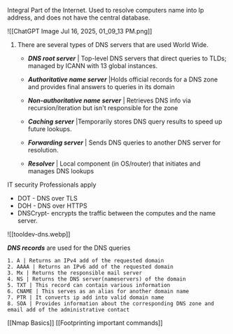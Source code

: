 
Integral Part of the Internet.
Used to resolve computers name into Ip address, and does not have the central database.



![[ChatGPT Image Jul 16, 2025, 01_09_13 PM.png]]
1. There are several types of DNS servers that are used World Wide.

	- ***DNS root server*** | Top-level DNS servers that direct queries to TLDs; managed by ICANN with 13 global instances.
		
	- ***Authoritative name server*** |Holds official records for a DNS zone and provides final answers to queries in its domain
		
	- ***Non-authoritative name server*** | Retrieves DNS info via recursion/iteration but isn't responsible for the zone
		
	- ***Caching server*** |Temporarily stores DNS query results to speed up future lookups.
		
	- ***Forwarding server*** | Sends DNS queries to another DNS server for resolution.
		
	- ***Resolver*** | Local component (in OS/router) that initiates and manages DNS lookups

IT security Professionals apply 
- DOT - DNS over TLS
- DOH - DNS over HTTPS
- DNSCrypt- encrypts the traffic between the computes and the name server.

![[tooldev-dns.webp]]

***DNS records*** are used for the DNS queries

	1. A | Returns an IPv4 add of the requested domain
	2. AAAA | Returns an IPv6 add of the requested domain
	3. Mx | Returns the responsible mail server
	4. NS | Returns the DNS server(nameservers) of the domain
	5. TXT | This record can contain various information
	6. CNAME | This serves as an alias for another domain name
	7. PTR | It converts ip add into valid domain name
	8. SOA | Provides information about the corresponding DNS zone and email add of the administrative contact






[[Nmap Basics]]
[[Footprinting important commands]]